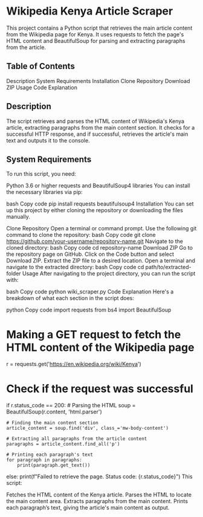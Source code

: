 # Wikipedia Kenya Article Scraper
This project contains a Python script that retrieves the main article content from the Wikipedia page for Kenya. It uses requests to fetch the page's HTML content and BeautifulSoup for parsing and extracting paragraphs from the article.

## Table of Contents

Description
System Requirements
Installation
Clone Repository
Download ZIP
Usage
Code Explanation

## Description
The script retrieves and parses the HTML content of Wikipedia's Kenya article, extracting paragraphs from the main content section. It checks for a successful HTTP response, and if successful, retrieves the article's main text and outputs it to the console.

## System Requirements
To run this script, you need:

Python 3.6 or higher
requests and BeautifulSoup4 libraries
You can install the necessary libraries via pip:

bash
Copy code
pip install requests beautifulsoup4
Installation
You can set up this project by either cloning the repository or downloading the files manually.

Clone Repository
Open a terminal or command prompt.
Use the following git command to clone the repository:
bash
Copy code
git clone https://github.com/your-username/repository-name.git
Navigate to the cloned directory:
bash
Copy code
cd repository-name
Download ZIP
Go to the repository page on GitHub.
Click on the Code button and select Download ZIP.
Extract the ZIP file to a desired location.
Open a terminal and navigate to the extracted directory:
bash
Copy code
cd path/to/extracted-folder
Usage
After navigating to the project directory, you can run the script with:

bash
Copy code
python wiki_scraper.py
Code Explanation
Here's a breakdown of what each section in the script does:

python
Copy code
import requests
from bs4 import BeautifulSoup

# Making a GET request to fetch the HTML content of the Wikipedia page
r = requests.get('https://en.wikipedia.org/wiki/Kenya')

# Check if the request was successful
if r.status_code == 200:
    # Parsing the HTML
    soup = BeautifulSoup(r.content, 'html.parser')
    
    # Finding the main content section
    article_content = soup.find('div', class_='mw-body-content')
    
    # Extracting all paragraphs from the article content
    paragraphs = article_content.find_all('p')
    
    # Printing each paragraph's text
    for paragraph in paragraphs:
        print(paragraph.get_text())
else:
    print(f"Failed to retrieve the page. Status code: {r.status_code}")
This script:

Fetches the HTML content of the Kenya article.
Parses the HTML to locate the main content area.
Extracts paragraphs from the main content.
Prints each paragraph’s text, giving the article's main content as output.
